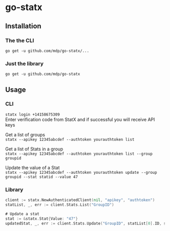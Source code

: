 # go-statx

## Installation


### The the CLI

`go get -u github.com/mdp/go-statx/...`

### Just the library

`go get -u github.com/mdp/go-statx`

## Usage


### CLI

`statx login +14158675309`  
Enter verification code from StatX and if successful you will receive API keys

Get a list of groups  
`statx --apikey 12345abcdef --authtoken yourauthtoken list`

Get a list of Stats in a group  
`statx --apikey 12345abcdef --authtoken yourauthtoken list --group groupid`

Update the value of a Stat  
`statx --apikey 12345abcdef --authtoken yourauthtoken update --group groupid --stat statid --value 47`

### Library

```go
client := statx.NewAuthenticatedClient(nil, "apikey", "authtoken")
statList, _, err := client.Stats.List("GroupID")

# Update a stat
stat := &statx.Stat{Value: "47"}
updatedStat, _, err := client.Stats.Update("GroupID", statList[0].ID, stat)
```

